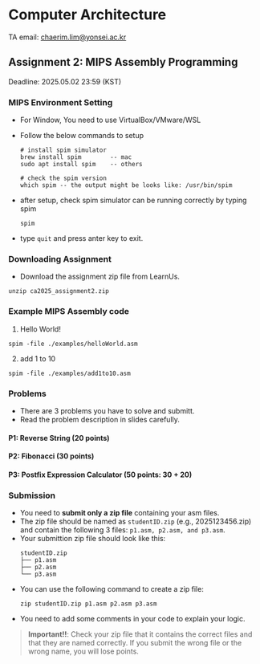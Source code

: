 # Computer Architecture
TA email: chaerim.lim@yonsei.ac.kr

## Assignment 2: MIPS Assembly Programming
Deadline: 2025.05.02 23:59 (KST)

### MIPS Environment Setting
- For Window, You need to use VirtualBox/VMware/WSL
- Follow the below commands to setup
    ```
    # install spim simulator
    brew install spim        -- mac
    sudo apt install spim    -- others

    # check the spim version
    which spim -- the output might be looks like: /usr/bin/spim
    ```

- after setup, check spim simulator can be running correctly by typing spim
    ```
    spim
    ```
- type `quit` and press anter key to exit.

### Downloading Assignment
- Download the assignment zip file from LearnUs.
```
unzip ca2025_assignment2.zip
```

### Example MIPS Assembly code
1. Hello World!
```
spim -file ./examples/helloWorld.asm
```

2. add 1 to 10
```
spim -file ./examples/add1to10.asm
````

### Problems
- There are 3 problems you have to solve and submitt.
- Read the problem description in slides carefully.

#### P1: Reverse String (20 points)

#### P2: Fibonacci (30 points)

#### P3: Postfix Expression Calculator  (50 points: 30 + 20)

### Submission
- You need to **submit only a zip file** containing your asm files.
- The zip file should be named as `studentID.zip` (e.g., 2025123456.zip) and contain the following 3 files: `p1.asm, p2.asm, and p3.asm`.
- Your submittion zip file should look like this:
    ```
    studentID.zip
    ├── p1.asm
    ├── p2.asm
    └── p3.asm
    ```    
- You can use the following command to create a zip file:
    ```
    zip studentID.zip p1.asm p2.asm p3.asm
    ```
- You need to add some comments in your code to explain your logic.

> **Important!!**: Check your zip file that it contains the correct files and that they are named correctly. If you submit the wrong file or the wrong name, you will lose points.